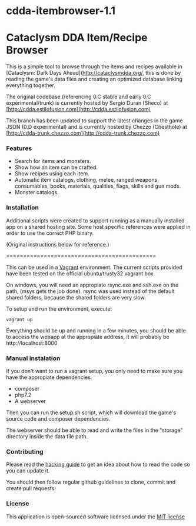 # cdda-itembrowser-1.1

Cataclysm DDA Item/Recipe Browser
=================================

This is a simple tool to browse through the items and recipes available in [Cataclysm: Dark Days Ahead](http://cataclysmdda.org/, this is done by reading the game's data files and creating an optimized database linking everything together.

The original codebase (referencing 0.C stable and early 0.C experimental/trunk) is currently hosted by Sergio Duran (Sheco) at [http://cdda.estilofusion.com](http://cdda.estilofusion.com)

This branch has been updated to support the latest changes in the game JSON (0.D experimental) and is currently hosted by Chezzo (Chesthole) at [http://cdda-trunk.chezzo.com](http://cdda-trunk.chezzo.com)

### Features

- Search for items and monsters.
- Show how an item can be crafted.
- Show recipes using each item.
- Automatic item catalogs, clothing, melee, ranged weapons, consumables, books, materials, qualities, flags, skills and gun mods.
- Monster catalogs.

### Installation

Additional scripts were created to support running as a manually installed app on a shared hosting site. Some host specific references were applied in order to use the correct PHP binary.

(Original instructions below for reference.)

============================================

This can be used in a [Vagrant](https://www.vagrantup.com/) environment. The current scripts provided have been tested on the official ubuntu/trusty32 vagrant box.

On windows, you will need an appropiate rsync.exe and ssh.exe on the path, (msys gets the job done). rsync was used instead of the default shared folders, because the shared folders are very slow.

To setup and run the environment, execute:

```
vagrant up
```

Everything should be up and running in a few minutes, you should be able to access the webapp at the appropiate address, it will probably be http://localhost:8000

### Manual instalation

If you don't want to run a vagrant setup, you only need to make sure you
have the appropiate dependencies.

* composer
* php7.2
* A webserver

Then you can run the setup.sh script, which will download the game's source
code and composer dependencies.

The webserver should be able to read and write the files in the "storage"
directory inside the data file path.

### Contributing

Please read the [hacking guide](HACKING.md) to get an idea about how to read
the code so you can update it. 

You should then follow regular github guidelines to clone, commit and create pull requests.

### License

This application is open-sourced software licensed under the [MIT license](LICENSE)
